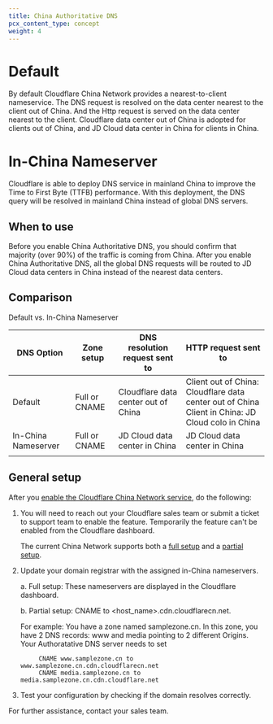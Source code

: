 ```yaml
---
title: China Authoritative DNS
pcx_content_type: concept
weight: 4
---
```


# Default

By default Cloudflare China Network provides a nearest-to-client nameservice. The DNS request is resolved on the data center nearest to the client out of China. And the Http request is served on the data center nearest to the client. Cloudflare data center out of China is adopted for clients out of China, and JD Cloud data center in China for clients in China.


# In-China Nameserver

Cloudflare is able to deploy DNS service in mainland China to improve the Time to First Byte (TTFB) performance. With this deployment, the DNS query will be resolved in mainland China instead of global DNS servers.


## When to use

Before you enable China Authoritative DNS, you should confirm that majority (over 90%) of the traffic is coming from China. After you enable China Authoritative DNS, all the global DNS requests will be routed to JD Cloud data centers in China instead of the nearest data centers. 

## Comparison

Default vs. In-China Nameserver

| **DNS Option**          | **Zone setup**    | **DNS resolution request sent to** | **HTTP request sent to**                                                                         |
|---------------------|---------------|--------------------------------|----------------------------------------------------------------------------------------------|
| Default             | Full or CNAME | Cloudflare data center out of China   | Client out of China: Cloudflare data center out of China<br>Client in China: JD Cloud colo in China |
| In-China Nameserver | Full or CNAME | JD Cloud data center in China         | JD Cloud data center in China                                                                       |
|                     |               |                                |                                                                                              |

## General setup

After you [enable the Cloudflare China Network service](/china-network/get-started/), do the following:

1. You will need to reach out your Cloudflare sales team or submit a ticket to support team to enable the feature. Temporarily the feature can't be enabled from the Cloudflare dashboard.

    The current China Network supports both a [full setup](/dns/zone-setups/full-setup/) and a [partial setup](/dns/zone-setups/partial-setup/). 
2. Update your domain registrar with the assigned in-China nameservers. 
    
    a. Full setup: These nameservers are displayed in the Cloudflare dashboard.

    b. Partial setup: CNAME to <host_name>.cdn.cloudflarecn.net. 
        
    For example: 
            You have a zone named samplezone.cn. In this zone, you have 2 DNS records: www and media pointing to 2 different Origins. Your Authoratative DNS server needs to set

            CNAME www.samplezone.cn to www.samplezone.cn.cdn.cloudflarecn.net
            CNAME media.samplezone.cn to media.samplezone.cn.cdn.cloudflare.net

3. Test your configuration by checking if the domain resolves correctly.


For further assistance, contact your sales team.